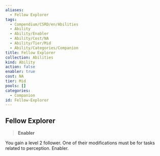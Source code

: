 ```yaml
---
aliases:
  - Fellow Explorer
tags:
  - Compendium/CSRD/en/Abilities
  - Ability
  - Ability/Enabler
  - Ability/Cost/NA
  - Ability/Tier/Mid
  - Ability/Categories/Companion
title: Fellow Explorer
collection: Abilities
kind: Ability
action: false
enabler: true
cost: NA
tier: Mid
pools: []
categories:
  - Companion
id: Fellow-Explorer
---
```

## Fellow Explorer    
>**Enabler**  
    
You gain a level 2 follower. One of their modifications must be for tasks related to perception. Enabler.
